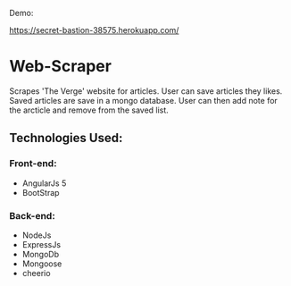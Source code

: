 Demo:

https://secret-bastion-38575.herokuapp.com/

# Web-Scraper

Scrapes 'The Verge' website for articles.  User can save articles they likes.  Saved articles are save in a mongo database.  User can then add note for the arcticle and remove from the saved list.

## Technologies Used:

### Front-end:
* AngularJs 5
* BootStrap

### Back-end:
* NodeJs
* ExpressJs
* MongoDb
* Mongoose
* cheerio
